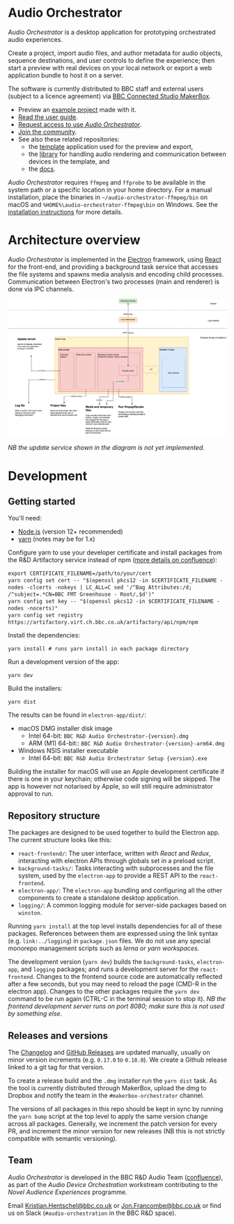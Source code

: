 # Audio Orchestrator

_Audio Orchestrator_ is a desktop application for prototyping orchestrated audio experiences.

Create a project, import audio files, and author metadata for audio objects, sequence destinations, and user controls to define the experience; then start a preview with real devices on your local network or export a web application bundle to host it on a server.

The software is currently distributed to BBC staff and external users (subject to a licence agreement) via [BBC Connected Studio MakerBox](https://www.bbc.co.uk/makerbox).

 * Preview an [example project](https://orchestrator-demos.virt.ch.bbc.co.uk/getting-started-with-orchestration) made with it.
 * [Read the user guide](https://bbc.github.io/bbcat-orchestration-docs).
 * [Request access to use _Audio Orchestrator_](https://www.bbc.co.uk/makerbox/tools/audio-orchestrator).
 * [Join the community](https://makerbox-discourse.tools.bbc.co.uk/c/immersive/audio-orchestrator).
 * See also these related repositories:
    * the [template](https://github.com/bbc/bbcat-orchestration-template/) application used for the preview and export,
    * the [library](https://github.com/bbc/bbcat-orchestration/) for handling audio rendering and communication between devices in the template, and
    * the [docs](https://github.com/bbc/bbcat-orchestration-docs/).

_Audio Orchestrator_ requires `ffmpeg` and `ffprobe` to be available in the system path or a specific location in your home directory. For a manual installation, place the binaries in `~/audio-orchestrator-ffmpeg/bin` on macOS and `%HOME%\audio-orchestrator-ffmpeg\bin` on Windows. See the [installation instructions](https://bbc.github.io/bbcat-orchestration-docs/installation/) for more details.

# Architecture overview

_Audio Orchestrator_ is implemented in the [Electron](https://www.electronjs.org/) framework, using [React](https://reactjs.org/) for the front-end, and providing a background task service that accesses the file systems and spawns media analysis and encoding child processes. Communication between Electron's two processes (main and renderer) is done via IPC channels.

![Architecture overview](docs/OrchestratorArchitecture_KH_2020-05-27.png)

_NB the update service shown in the diagram is not yet implemented._

# Development

## Getting started

You'll need:

  * [Node.js](https://nodejs.org/en/) (version 12+ recommended)
  * [yarn](https://classic.yarnpkg.com/lang/en/) (notes may be for 1.x)

Configure yarn to use your developer certificate and install packages from the R&D Artifactory service instead of npm ([more details on confluence](https://confluence.dev.bbc.co.uk/display/audioteam/bbcat-orchestration+libraries+and+tools)):

```
export CERTIFICATE_FILENAME=/path/to/your/cert
yarn config set cert -- "$(openssl pkcs12 -in $CERTIFICATE_FILENAME -nodes -clcerts -nokeys | LC_ALL=C sed '/^Bag Attributes:/d; /^subject=.*CN=BBC FMT Greenhouse - Root/,$d')"
yarn config set key -- "$(openssl pkcs12 -in $CERTIFICATE_FILENAME -nodes -nocerts)"
yarn config set registry https://artifactory.virt.ch.bbc.co.uk/artifactory/api/npm/npm 
```

Install the dependencies:

```
yarn install # runs yarn install in each package directory
```

Run a development version of the app:

```
yarn dev
```

Build the installers:

```
yarn dist
```

The results can be found in `electron-app/dist/`:

* macOS DMG installer disk image
  * Intel 64-bit: `BBC R&D Audio Orchestrator-{version}.dmg`
  * ARM (M1) 64-bit:: `BBC R&D Audio Orchestrator-{version}-arm64.dmg`
* Windows NSIS installer executable
  * Intel 64-bit: `BBC R&D Audio Orchestrator Setup {version}.exe`

Building the installer for macOS will use an Apple development certificate if there is one in your keychain; otherwise code signing will be skipped. The app is however not notarised by Apple, so will still require administrator approval to run.

## Repository structure

The packages are designed to be used together to build the Electron app. The current structure looks like this:

  * `react-frontend/`: The user interface, written with _React_ and _Redux_, interacting with electron APIs through globals set in a preload script.
  * `background-tasks/`: Tasks interacting with subprocesses and the file system, used by the `electron-app` to provide a REST API to the `react-frontend`.
  * `electron-app/`: The `electron-app` bundling and configuring all the other components to create a standalone desktop application.
  * `logging/`: A common logging module for server-side packages based on `winston`.

Running `yarn install` at the top level installs dependencies for all of these packages. References between them are expressed using the link syntax (e.g. `link:../logging`) in `package.json` files. We do not use any special monorepo management scripts such as _lerna_ or _yarn workspaces_.

The development version (`yarn dev`) builds the `background-tasks`, `electron-app`, and `logging` packages; and runs a development server for the `react-frontend`. Changes to the frontend source code are automatically reflected after a few seconds, but you may need to reload the page (CMD-R in the electron app). Changes to the other packages require the `yarn dev` command to be run again (CTRL-C in the terminal session to stop it). _NB the frontend development server runs on port 8080; make sure this is not used by something else._

## Releases and versions

The [Changelog](./Changelog.md) and [GitHub Releases]() are updated manually, usually on minor version increments (e.g. `0.17.0` to `0.18.0`). We create a Github release linked to a git tag for that version.

To create a release build and the `.dmg` installer run the `yarn dist` task. As the tool is currently distributed through MakerBox, upload the dmg to Dropbox and notify the team in the `#makerbox-orchestrator` channel.

The versions of all packages in this repo should be kept in sync by running the `yarn bump` script at the top level to apply the same version change across all packages. Generally, we increment the patch version for every PR, and increment the minor version for new releases (NB this is not strictly compatible with semantic versioning).

## Team

_Audio Orchestrator_ is developed in the BBC R&D Audio Team ([confluence](https://confluence.dev.bbc.co.uk/display/audioteam/)), as part of the _Audio Device Orchestration_ workstream contributing to the _Novel Audience Experiences_ programme.

Email [Kristian.Hentschel@bbc.co.uk](mailto:kristian.hentschel@bbc.co.uk) or [Jon.Francombe@bbc.co.uk](mailto:jon.francombe@bbc.co.uk) or find us on Slack (`#audio-orchestration` in the BBC R&D space).
